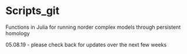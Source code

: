 # Scripts_git

Functions in Julia for running norder complex models through persistent homology

05.08.19 - please check back for updates over the next few weeks
